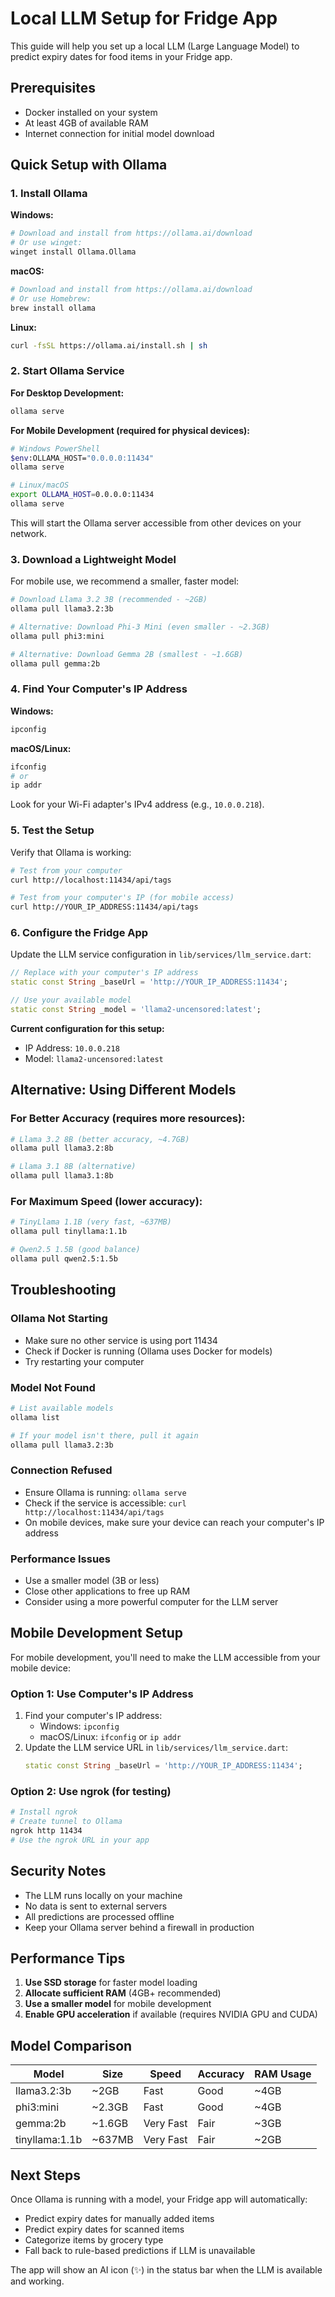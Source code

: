 # Local LLM Setup for Fridge App

This guide will help you set up a local LLM (Large Language Model) to predict expiry dates for food items in your Fridge app.

## Prerequisites

- Docker installed on your system
- At least 4GB of available RAM
- Internet connection for initial model download

## Quick Setup with Ollama

### 1. Install Ollama

**Windows:**
```bash
# Download and install from https://ollama.ai/download
# Or use winget:
winget install Ollama.Ollama
```

**macOS:**
```bash
# Download and install from https://ollama.ai/download
# Or use Homebrew:
brew install ollama
```

**Linux:**
```bash
curl -fsSL https://ollama.ai/install.sh | sh
```

### 2. Start Ollama Service

**For Desktop Development:**
```bash
ollama serve
```

**For Mobile Development (required for physical devices):**
```bash
# Windows PowerShell
$env:OLLAMA_HOST="0.0.0.0:11434"
ollama serve

# Linux/macOS
export OLLAMA_HOST=0.0.0.0:11434
ollama serve
```

This will start the Ollama server accessible from other devices on your network.

### 3. Download a Lightweight Model

For mobile use, we recommend a smaller, faster model:

```bash
# Download Llama 3.2 3B (recommended - ~2GB)
ollama pull llama3.2:3b

# Alternative: Download Phi-3 Mini (even smaller - ~2.3GB)
ollama pull phi3:mini

# Alternative: Download Gemma 2B (smallest - ~1.6GB)
ollama pull gemma:2b
```

### 4. Find Your Computer's IP Address

**Windows:**
```cmd
ipconfig
```

**macOS/Linux:**
```bash
ifconfig
# or
ip addr
```

Look for your Wi-Fi adapter's IPv4 address (e.g., `10.0.0.218`).

### 5. Test the Setup

Verify that Ollama is working:

```bash
# Test from your computer
curl http://localhost:11434/api/tags

# Test from your computer's IP (for mobile access)
curl http://YOUR_IP_ADDRESS:11434/api/tags
```

### 6. Configure the Fridge App

Update the LLM service configuration in `lib/services/llm_service.dart`:

```dart
// Replace with your computer's IP address
static const String _baseUrl = 'http://YOUR_IP_ADDRESS:11434';

// Use your available model
static const String _model = 'llama2-uncensored:latest';
```

**Current configuration for this setup:**
- IP Address: `10.0.0.218`
- Model: `llama2-uncensored:latest`

## Alternative: Using Different Models

### For Better Accuracy (requires more resources):

```bash
# Llama 3.2 8B (better accuracy, ~4.7GB)
ollama pull llama3.2:8b

# Llama 3.1 8B (alternative)
ollama pull llama3.1:8b
```

### For Maximum Speed (lower accuracy):

```bash
# TinyLlama 1.1B (very fast, ~637MB)
ollama pull tinyllama:1.1b

# Qwen2.5 1.5B (good balance)
ollama pull qwen2.5:1.5b
```

## Troubleshooting

### Ollama Not Starting
- Make sure no other service is using port 11434
- Check if Docker is running (Ollama uses Docker for models)
- Try restarting your computer

### Model Not Found
```bash
# List available models
ollama list

# If your model isn't there, pull it again
ollama pull llama3.2:3b
```

### Connection Refused
- Ensure Ollama is running: `ollama serve`
- Check if the service is accessible: `curl http://localhost:11434/api/tags`
- On mobile devices, make sure your device can reach your computer's IP address

### Performance Issues
- Use a smaller model (3B or less)
- Close other applications to free up RAM
- Consider using a more powerful computer for the LLM server

## Mobile Development Setup

For mobile development, you'll need to make the LLM accessible from your mobile device:

### Option 1: Use Computer's IP Address
1. Find your computer's IP address:
   - Windows: `ipconfig`
   - macOS/Linux: `ifconfig` or `ip addr`
2. Update the LLM service URL in `lib/services/llm_service.dart`:
   ```dart
   static const String _baseUrl = 'http://YOUR_IP_ADDRESS:11434';
   ```

### Option 2: Use ngrok (for testing)
```bash
# Install ngrok
# Create tunnel to Ollama
ngrok http 11434
# Use the ngrok URL in your app
```

## Security Notes

- The LLM runs locally on your machine
- No data is sent to external servers
- All predictions are processed offline
- Keep your Ollama server behind a firewall in production

## Performance Tips

1. **Use SSD storage** for faster model loading
2. **Allocate sufficient RAM** (4GB+ recommended)
3. **Use a smaller model** for mobile development
4. **Enable GPU acceleration** if available (requires NVIDIA GPU and CUDA)

## Model Comparison

| Model | Size | Speed | Accuracy | RAM Usage |
|-------|------|-------|----------|-----------|
| llama3.2:3b | ~2GB | Fast | Good | ~4GB |
| phi3:mini | ~2.3GB | Fast | Good | ~4GB |
| gemma:2b | ~1.6GB | Very Fast | Fair | ~3GB |
| tinyllama:1.1b | ~637MB | Very Fast | Fair | ~2GB |

## Next Steps

Once Ollama is running with a model, your Fridge app will automatically:
- Predict expiry dates for manually added items
- Predict expiry dates for scanned items
- Categorize items by grocery type
- Fall back to rule-based predictions if LLM is unavailable

The app will show an AI icon (✨) in the status bar when the LLM is available and working.

